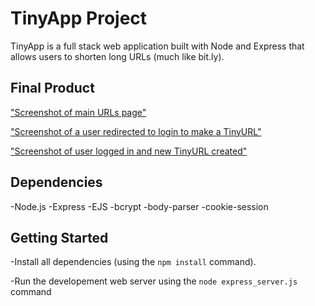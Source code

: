 # TinyApp Project

TinyApp is a full stack web application built with Node and Express that allows users to shorten long URLs (much like bit.ly).

## Final Product

["Screenshot of main URLs page"](https://github.com/notayogilee/tinyapp/blob/master/docs/Main_page_no_login.png)

["Screenshot of a user redirected to login to make a TinyURL"](https://github.com/notayogilee/tinyapp/blob/master/docs/User_not_logged_in_redirection_to_create_TinyURL.png)

["Screenshot of user logged in and new TinyURL created"](https://github.com/notayogilee/tinyapp/blob/master/docs/MyURLs_user_logged_in.png)


## Dependencies

-Node.js
-Express
-EJS
-bcrypt
-body-parser
-cookie-session

## Getting Started

-Install all dependencies (using the `npm install` command).

-Run the developement web server using the `node express_server.js` command